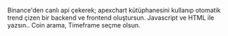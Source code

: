 Binance'den canlı api çekerek; apexchart kütüphanesini kullanıp otomatik trend çizen bir backend ve frontend oluştursun. Javascript ve HTML ile yazsın.. Coin arama, Timeframe seçme olsun.